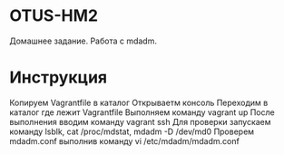 # OTUS-HM2
Домашнее задание. Работа с mdadm.

# Инструкция
Копируем Vagrantfile в каталог
Открываетм консоль
Переходим в каталог где лежит Vagrantfile
Выполняем команду vagrant up
После выполнения вводим команду vagrant ssh
Для проверки запускаем команду lsblk, cat /proc/mdstat, mdadm -D /dev/md0
Проверем mdadm.conf выполнив команду vi /etc/mdadm/mdadm.conf


